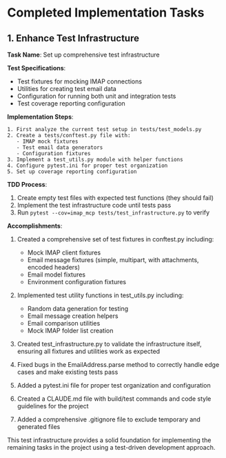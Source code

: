 # Completed Implementation Tasks

## 1. Enhance Test Infrastructure

**Task Name**: Set up comprehensive test infrastructure

**Test Specifications**:
- Test fixtures for mocking IMAP connections
- Utilities for creating test email data
- Configuration for running both unit and integration tests
- Test coverage reporting configuration

**Implementation Steps**:
```
1. First analyze the current test setup in tests/test_models.py
2. Create a tests/conftest.py file with:
   - IMAP mock fixtures
   - Test email data generators
   - Configuration fixtures
3. Implement a test_utils.py module with helper functions
4. Configure pytest.ini for proper test organization
5. Set up coverage reporting configuration
```

**TDD Process**:
1. Create empty test files with expected test functions (they should fail)
2. Implement the test infrastructure code until tests pass
3. Run `pytest --cov=imap_mcp tests/test_infrastructure.py` to verify

**Accomplishments**:

1. Created a comprehensive set of test fixtures in conftest.py including:
   - Mock IMAP client fixtures
   - Email message fixtures (simple, multipart, with attachments, encoded headers)
   - Email model fixtures
   - Environment configuration fixtures

2. Implemented test utility functions in test_utils.py including:
   - Random data generation for testing
   - Email message creation helpers
   - Email comparison utilities
   - Mock IMAP folder list creation

3. Created test_infrastructure.py to validate the infrastructure itself, ensuring all fixtures and utilities work as expected

4. Fixed bugs in the EmailAddress.parse method to correctly handle edge cases and make existing tests pass

5. Added a pytest.ini file for proper test organization and configuration

6. Created a CLAUDE.md file with build/test commands and code style guidelines for the project

7. Added a comprehensive .gitignore file to exclude temporary and generated files

This test infrastructure provides a solid foundation for implementing the remaining tasks in the project using a test-driven development approach.